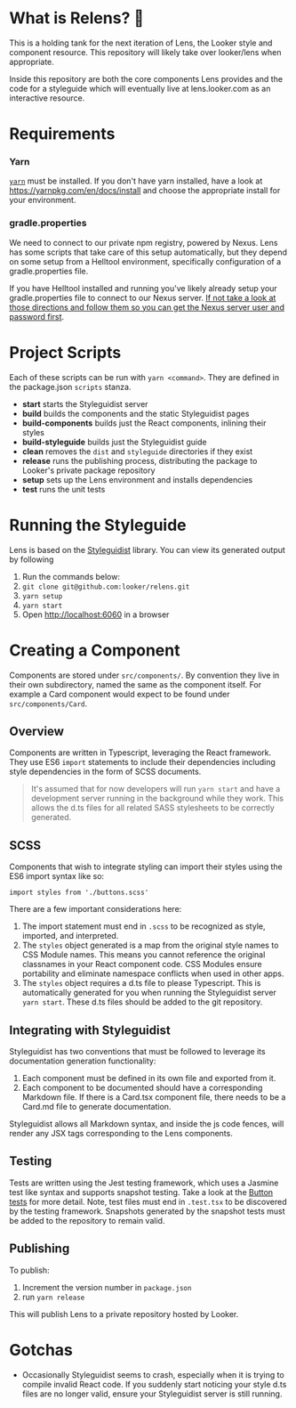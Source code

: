 # What is Relens? 🍉

This is a holding tank for the next iteration of Lens, the Looker style and component resource. This repository will likely take over looker/lens when appropriate.

Inside this repository are both the core components Lens provides and the code for a styleguide which will eventually live at lens.looker.com as an interactive resource. 

# Requirements

### Yarn

[`yarn`](https://yarnpkg.com/en/) must be installed. If you don't have yarn installed, have a look at https://yarnpkg.com/en/docs/install and choose the appropriate install for your environment.
 
### gradle.properties
 
We need to connect to our private npm registry, powered by Nexus. Lens has some scripts that take care of this setup automatically, but they depend on some setup from a Helltool environment, specifically configuration of a gradle.properties file.

If you have Helltool installed and running you've likely already setup your gradle.properties file to connect to our Nexus server. [If not take a look at those directions and follow them so you can get the Nexus server user and password first](https://github.com/looker/helltool#dependencies).

# Project Scripts

Each of these scripts can be run with `yarn <command>`. They are defined in the package.json `scripts` stanza.

 * **start** starts the Styleguidist server
 * **build** builds the components and the static Styleguidist pages
 * **build-components** builds just the React components, inlining their styles
 * **build-styleguide** builds just the Styleguidist guide
 * **clean** removes the `dist` and `styleguide` directories if they exist
 * **release** runs the publishing process, distributing the package to Looker's private package repository
 * **setup** sets up the Lens environment and installs dependencies
 * **test** runs the unit tests

# Running the Styleguide

Lens is based on the [Styleguidist](https://react-styleguidist.js.org/) library. You can view its generated output by following

1. Run the commands below:
1. `git clone git@github.com:looker/relens.git` 
1. `yarn setup`
1. `yarn start`
1. Open [http://localhost:6060](http://localhost:6060) in a browser

# Creating a Component

Components are stored under `src/components/`. By convention they live in their own subdirectory, named the same as the component itself. For example a Card component would expect to be found under `src/components/Card`.

## Overview

Components are written in Typescript, leveraging the React framework. They use ES6 `import` statements to include their dependencies including style dependencies in the form of SCSS documents.

> It's assumed that for now developers will run `yarn start` and have a development server running in the background while they work. This allows the d.ts files for all related SASS stylesheets to be correctly generated.

## SCSS

Components that wish to integrate styling can import their styles using the ES6 import syntax like so:

`import styles from './buttons.scss'`

There are a few important considerations here:

1. The import statement must end in `.scss` to be recognized as style, imported, and interpreted.
1. The `styles` object generated is a map from the original style names to CSS Module names. This means you cannot reference the original classnames in your React component code. CSS Modules ensure portability and eliminate namespace conflicts when used in other apps.
1. The `styles` object requires a d.ts file to please Typescript. This is automatically generated for you when running the Styleguidist server `yarn start`. These d.ts files should be added to the git repository.  

## Integrating with Styleguidist

Styleguidist has two conventions that must be followed to leverage its documentation generation functionality:

1. Each component must be defined in its own file and exported from it.
1. Each component to be documented should have a corresponding Markdown file. If there is a Card.tsx component file, there needs to be a Card.md file to generate documentation.

Styleguidist allows all Markdown syntax, and inside the js code fences, will render any JSX tags corresponding to the Lens components.

## Testing 

Tests are written using the Jest testing framework, which uses a Jasmine test like syntax and supports snapshot testing. Take a look at the [Button tests](src/components/buttons/button.test.tsx) for more detail. Note, test files must end in `.test.tsx` to be discovered by the testing framework. Snapshots generated by the snapshot tests must be added to the repository to remain valid.

## Publishing

To publish:

1. Increment the version number in `package.json`
2. run `yarn release`

This will publish Lens to a private repository hosted by Looker.

# Gotchas

 * Occasionally Styleguidist seems to crash, especially when it is trying to compile invalid React code. If you suddenly start noticing your style d.ts files are no longer valid, ensure your Styleguidist server is still running. 
